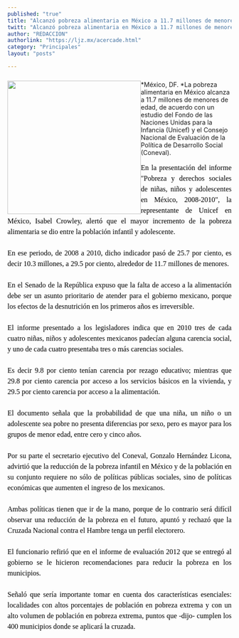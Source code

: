 ```yaml
---
published: "true"
title: "Alcanzó pobreza alimentaria en México a 11.7 millones de menores: Unicef"
twitt: "Alcanzó pobreza alimentaria en México a 11.7 millones de menores: Unicef"
author: "REDACCION"
authorlink: "https://ljz.mx/acercade.html"
category: "Principales"
layout: "posts"

---
```


<p style="line-height: 1.5em; margin: 0px 0px 1.5em; color: #000000; font-family: Times, 'Times New Roman', serif; font-size: 16px; text-align: justify;" />

*<img src="http://ljz.mx/images/stories/fotos_abril2013/pobrezaalimentarianios.jpg" border="0" width="300" style="float: left;" />México, DF. *La pobreza alimentaria en México alcanza a 11.7 millones de menores de edad, de acuerdo con un estudio del Fondo de las Naciones Unidas para la Infancia (Unicef) y el Consejo Nacional de Evaluación de la Política de Desarrollo Social (Coneval). </p> <p style="line-height: 1.5em; margin: 0px 0px 1.5em; color: #000000; font-family: Times, 'Times New Roman', serif; font-size: 16px; text-align: justify;">
  En la presentación del informe "Pobreza y derechos sociales de niñas, niños y adolescentes en México, 2008-2010", la representante de Unicef en México, Isabel Crowley, alertó que el mayor incremento de la pobreza alimentaria se dio entre la población infantil y adolescente.
</p>

<p style="line-height: 1.5em; margin: 0px 0px 1.5em; color: #000000; font-family: Times, 'Times New Roman', serif; font-size: 16px; text-align: justify;">
  En ese periodo, de 2008 a 2010, dicho indicador pasó de 25.7 por ciento, es decir 10.3 millones, a 29.5 por ciento, alrededor de 11.7 millones de menores.
</p>

<p style="line-height: 1.5em; margin: 0px 0px 1.5em; color: #000000; font-family: Times, 'Times New Roman', serif; font-size: 16px; text-align: justify;">
  En el Senado de la República expuso que la falta de acceso a la alimentación debe ser un asunto prioritario de atender para el gobierno mexicano, porque los efectos de la desnutrición en los primeros años es irreversible.
</p>

<p style="line-height: 1.5em; margin: 0px 0px 1.5em; color: #000000; font-family: Times, 'Times New Roman', serif; font-size: 16px; text-align: justify;">
  El informe presentado a los legisladores indica que en 2010 tres de cada cuatro niñas, niños y adolescentes mexicanos padecían alguna carencia social, y uno de cada cuatro presentaba tres o más carencias sociales.
</p>

<p style="line-height: 1.5em; margin: 0px 0px 1.5em; color: #000000; font-family: Times, 'Times New Roman', serif; font-size: 16px; text-align: justify;">
  Es decir 9.8 por ciento tenían carencia por rezago educativo; mientras que 29.8 por ciento carencia por acceso a los servicios básicos en la vivienda, y 29.5 por ciento carencia por acceso a la alimentación.
</p>

<p style="line-height: 1.5em; margin: 0px 0px 1.5em; color: #000000; font-family: Times, 'Times New Roman', serif; font-size: 16px; text-align: justify;">
  El documento señala que la probabilidad de que una niña, un niño o un adolescente sea pobre no presenta diferencias por sexo, pero es mayor para los grupos de menor edad, entre cero y cinco años.
</p>

<p style="line-height: 1.5em; margin: 0px 0px 1.5em; color: #000000; font-family: Times, 'Times New Roman', serif; font-size: 16px; text-align: justify;">
  Por su parte el secretario ejecutivo del Coneval, Gonzalo Hernández Licona, advirtió que la reducción de la pobreza infantil en México y de la población en su conjunto requiere no sólo de políticas públicas sociales, sino de políticas económicas que aumenten el ingreso de los mexicanos.
</p>

<p style="line-height: 1.5em; margin: 0px 0px 1.5em; color: #000000; font-family: Times, 'Times New Roman', serif; font-size: 16px; text-align: justify;">
  Ambas políticas tienen que ir de la mano, porque de lo contrario será difícil observar una reducción de la pobreza en el futuro, apuntó y rechazó que la Cruzada Nacional contra el Hambre tenga un perfil electorero.
</p>

<p style="line-height: 1.5em; margin: 0px 0px 1.5em; color: #000000; font-family: Times, 'Times New Roman', serif; font-size: 16px; text-align: justify;">
  El funcionario refirió que en el informe de evaluación 2012 que se entregó al gobierno se le hicieron recomendaciones para reducir la pobreza en los municipios.
</p>

<p style="line-height: 1.5em; margin: 0px 0px 1.5em; color: #000000; font-family: Times, 'Times New Roman', serif; font-size: 16px; text-align: justify;">
  Señaló que sería importante tomar en cuenta dos características esenciales: localidades con altos porcentajes de población en pobreza extrema y con un alto volumen de población en pobreza extrema, puntos que -dijo- cumplen los 400 municipios donde se aplicará la cruzada.
</p>
